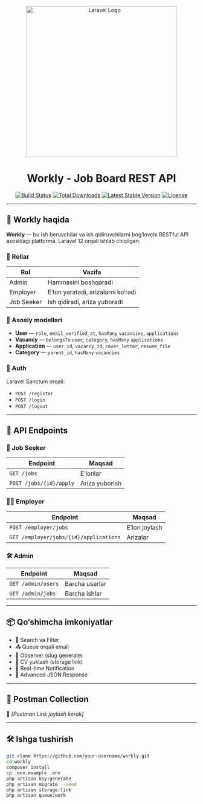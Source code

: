  <p align="center">
  <img src="https://raw.githubusercontent.com/laravel/art/master/logo-lockup/5%20SVG/2%20CMYK/1%20Full%20Color/laravel-logolockup-cmyk-red.svg" width="400" alt="Laravel Logo">
</p>

<h1 align="center">Workly - Job Board REST API</h1>

<p align="center">
<a href="https://github.com/laravel/framework/actions"><img src="https://github.com/laravel/framework/workflows/tests/badge.svg" alt="Build Status"></a>
<a href="https://packagist.org/packages/laravel/framework"><img src="https://img.shields.io/packagist/dt/laravel/framework" alt="Total Downloads"></a>
<a href="https://packagist.org/packages/laravel/framework"><img src="https://img.shields.io/packagist/v/laravel/framework" alt="Latest Stable Version"></a>
<a href="https://packagist.org/packages/laravel/framework"><img src="https://img.shields.io/packagist/l/laravel/framework" alt="License"></a>
</p>

---

## 📌 Workly haqida

**Workly** — bu ish beruvchilar va ish qidiruvchilarni bog‘lovchi RESTful API asosidagi platforma. Laravel 12 orqali ishlab chiqilgan.

### 👥 Rollar

| Rol | Vazifa |
|-----|--------|
| Admin | Hammasini boshqaradi |
| Employer | E’lon yaratadi, arizalarni ko‘radi |
| Job Seeker | Ish qidiradi, ariza yuboradi |

### 🧩 Asosiy modellari

- **User** — `role`, `email_verified_at`, `hasMany` `vacancies`, `applications`
- **Vacancy** — `belongsTo` `user`, `category`, `hasMany` `applications`
- **Application** — `user_id`, `vacancy_id`, `cover_letter`, `resume_file`
- **Category** — `parent_id`, `hasMany` `vacancies`

### 🔐 Auth

Laravel Sanctum orqali:
- `POST /register`
- `POST /login`
- `POST /logout`

---

## 🚀 API Endpoints

### 🎯 Job Seeker

| Endpoint | Maqsad |
|----------|--------|
| `GET /jobs` | E’lonlar |
| `POST /jobs/{id}/apply` | Ariza yuborish |

### 🧑‍💼 Employer

| Endpoint | Maqsad |
|----------|--------|
| `POST /employer/jobs` | E’lon joylash |
| `GET /employer/jobs/{id}/applications` | Arizalar |

### 🛠️ Admin

| Endpoint | Maqsad |
|----------|--------|
| `GET /admin/users` | Barcha userlar |
| `GET /admin/jobs` | Barcha ishlar |

---

## 📦 Qo‘shimcha imkoniyatlar

- 🔎 Search va Filter
- 📤 Queue orqali email
- 🧮 Observer (slug generate)
- 📁 CV yuklash (storage link)
- 🔔 Real-time Notification
- 💬 Advanced JSON Response

---

## 📘 Postman Collection

📎 *[Postman Link joylash kerak]*

---

## 🛠 Ishga tushirish

```bash
git clone https://github.com/your-username/workly.git
cd workly
composer install
cp .env.example .env
php artisan key:generate
php artisan migrate --seed
php artisan storage:link
php artisan queue:work

